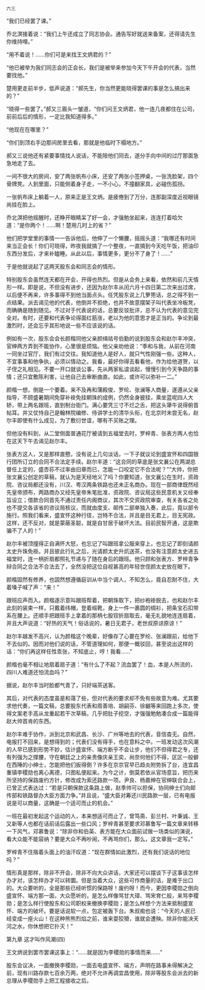     六三 

   “我们已经罢了课。”

   乔北溟接着说：“我们上午还成立了同志协会。通告写好就送来备案，还得请先生你维持哩。”

   “用不着说！……你们可是来找王文炳君的？”

   “他已被举为我们同志会的正会长，我们是被举来参加今天下午开会的代表，当然要找他。”

   楚用更走前半步，低声说道：“郝先生，你当然更能晓得罢课的事是怎么搞出来的？”

   “晓得一些罢了。”郝又三眉头一皱道，“你们问王文炳君，他一连几夜都住在公司，前前后后的情形，一定比我知道得多。”

   “他现在在哪里？”

   “你们到顶右手边那间房里去看，那就是他临时下榻地方。”

   郝又三说他还有紧要事情找人说话，不能陪他们同去，遂分手向中间的过厅那面急急地走了去。

   一间不很大的房间，安了两张帆布小床，还安了两张小签押桌，一张洗脸架，四个骨牌凳。人到里面，只能侧着身子走，一不小心，不撞翻家具，必碰伤孤拐。

   一张帆布床上躺着一人，原来正是王文炳。是疲倦到了万分，连那副深度近视眼镜尚挂在脸上。

   乔北溟把他摇醒时，还睁开眼睛呆了好一会，才强勉坐起来，连连打着哈欠道：“是你两个！……啊！楚用几时上的省？”

   他们把学堂里的事情一一告诉他后，他伸了一个懒腰，摇摇头道：“我哪还有时间来当正会长！你们可晓得，昨夜我就搞了一个整夜，一直搞到今天吃午饭，把油印东西分发后，才来补瞌睡。从此以后，事情更多，更分不了身了！……”

   于是他就说起了这两天股东会和同志会的情形。

   特别股东会虽然连天都在开会，开得也热烈。但是从会务上来看，依然和前几天情形一样。即是说，不但没有进步，还因为赵尔丰从闰六月十四日第二次来出过席，以后便不再来，许多事得不到他当面点头。任凭股东说上几箩篼话，总之得不到一点结果。派去谒见他的代表，他倒并不拒绝，也并不故意摆架子叫代表坐冷板凳，而确确是随到随见。不过对于代表说的话，总要反驳批评，总不认为代表的意见完全对。有时，还要和代表争论得面红筋涨，老以为他的意思才是正当的。争论到最激烈时，还会忘乎其形地说一些不应该说的话。

   例如有一次，股东会会长颜楷同他父亲颜缉祜号伯勤的说到股东会和赵尔丰冲突，官绅两方弄到不能协作，心里很是烦恼。他父亲劝他说：“季和与我，从前在河南一同坐过官厅，我们有过交往。我知道他人是好人，就只气性刚强一些。这种人，不宜事事和他争执，必须以情动之。我看，最好你得去看看他，作为给他道贺，以子侄之礼相见。不要一开口就谈公事，先从两家私谊谈起，慢慢引到今天争路的事情；还只宜敷陈利害，让他自己去审断曲直。如此，或许可以弥补一二。”

   颜楷一想，倒是一个要着。来不及再和蒲殿俊、罗纶、张澜等人商量，遂遵从父亲指导，不顾盛暑期间免穿补褂免挂朝珠的成例，仍然全身披挂，乘坐蓝呢四人大轿，带上两名跟班，直到制台衙门。满心要凭三寸不烂之舌，把这头犟牛说得俯首帖耳。并又仗恃自己是翰林院编修、侍讲学士的清华头衔，在北京时未尝无名，赵尔丰即使有什么成见，为了敷衍世谊，哪有不买账之理。

   但他没有料到，从二堂侧面普通花厅被请到五福堂去时，罗梓青、张表方两人也恰在这天下午去谒见赵尔丰。

   张表方这人，又是那样直戆，没有说上几句淡话，一下子就议论到盛宣怀和四国银行团所订立的合同不合法定手续。赵尔丰道：“这合同的草底是张文襄公在两湖总督任上定的，盛杏荪不过率由旧章而已，怎能一口咬定它不合法呢？”“大帅，你把张文襄公创定的草稿，就认为是天经地义了吗？你要知道，张文襄公在生时，资政院、咨议局都还没有，川汉、粤汉两条铁路也还未正名商办。现在一部商律既然经先皇帝颁布，两路商办又经先皇帝朱笔批准，资政院、咨议局这些民意机关又经奉旨设立；借款合同首先不通过责任内阁商议，其次不交资政院审查，有关各省之处也不提交各该省的咨议局核议，而就由度支、邮传二部单独入奏，此后，竟以部令施行。照我们看来，盛宣怀这种行径，岂特不合法，并且是目无君上，目无宪政。这样，还不反对，就是蒙蔽圣聪，就是自甘居于破坏大法。目前民智开通，这是欺骗不了人的！”

   赵尔丰被顶撞得正自满怀大怒，也忘记了叫跟班拿公服来穿上，也忘记了即刻请颜太史升珠免褂。并且彼此行礼之后，光请颜太史升炕送茶，也没有注意颜太史进五福堂时，连一柄折扇都照礼节递与了随在身后的跟班。他只顾和张表方、罗梓青争辩合同之合法不合法去了，全然没把这位自视甚高的年轻世侄颜太史放在眼下。

   颜楷固然有修养，也固然想遵循庭训从中当个调人，不知怎么，竟自忍耐不住，大着嗓子喊了声：“来！”

   跟班应声而入。颜楷遂示意叫跟班帮着，把朝珠取下，把纱袍褂脱去，也和赵尔丰此刻的装束一样，只戴着纬帽，登着缎靴，身上一件一裹圆的绸衫，把条宝石扣带系在腰上。还顺手把跟班手上拿着的那柄七股钗折扇取去，毫无礼貌地连连扇着，并且大声说道：“好热的天气！俗话说的，暑日无君子，老世叔原谅原谅！”

   赵尔丰越发不高兴，认为颜楷这个晚辈，好像存了心要在罗纶、张澜跟前，给他下不去似的。因而对他们说的话，不管道理如何，那便一概驳回，甚至说出这样的话：“你们再这样任性乖张，不知底止，哼！我看……”

   颜楷也毫不相让地扇着扇子道：“有什么了不起？流血罢了！血，本是人所流的，四川人难道还怕流血吗？”

   据说，赵尔丰当时脸都气青了，只好端茶送客。

   其后，对代表的态度虽是和蔼了些，但对代表的要求却不免有些故意为难。尤其要求他代奏，一篇文稿，总要股东代表和周善培、胡嗣芬、徐樾等来回跑上多次，使得文案老手高从龙重起若干次草稿，几乎把肚子挖空，才强强勉勉凑合成一篇能得赵大帅首肯的东西。

   赵尔丰难于协作，派到北京和武昌、长沙、广州等地去的代表，音信杳无。自然，电报打不回来，是想得到的；代表们没有得手，也在意料之中。一班发动这次风潮的人早已感到形势不妙，估计盛宣怀、端方断乎不会让步，他们不但得君之专，还有列强为之撑腰，守在朝廷之上的亲贵像庆亲王奕，尚奈何他们不得，区区一般僻在西陲的小绅士，怎能把他们扳得倒？许多在京京官早已趋炎附势拆了台，连宜昌重镇李稷勋也离心离德，只图私便起来。为今之计，倒莫若依从官场意旨，把历来所坚持的保路废约方针，修改成为索还路款一项。尹良、杨嘉绅在官绅联合会上，已曾正式表达过：“若是只朝保款这条路上做，赵季帅可以担保，协同绅士们向邮传部和铁路督办大臣方面力争。”并且说，“盛大臣对筹还川民路款一层，已有电报说是可以商量，这确是一个适可而止的机会。”

   一班在最初发起这个运动的人，本来想适可而止了，曾笃斋、彭兰村、叶秉诚、王又新等人也都在话前话后露出一些口风；罗梓青甚至要求邓慕鲁写一篇文章来转移一下风气，邓慕鲁说：“除非你和伯英、表方能在大众面前试做一场类似的演说，看大众能不能容纳？要是大众不再吵闹，不再骂你们，那么，这文章我一定写。”

   罗梓青不住揩着头面上的油汗叹道：“现在群情如此激烈，还有我们说话的地位吗？”

   情形真是那样，除非不开会，除非不向大众讲话，大家还可以摆谈下子这事该怎样办才对，该怎样办才可以转圜。但是当着大众，这些可作商量的话，是难于出口的。大众要听的，全是那些已经听惯的保路呀！废约呀！而今，更因李稷勋之倒向盛宣怀、端方那一面，大众愿听的，是怎么样像骂甘大璋、骂宋育仁般，来骂李稷勋；是怎么样行使股东和公司职权来撤换李稷勋；是怎么样想个方法来抵制盛宣怀、端方的破坏。要是话说软一点，包定被轰下台。朱叔痴也说：“今天的人民已经变成一座火山！在这种熊熊烈焰之前，谁来耍狡猾，谁就会遭殃。除非你能决天河之水，你休想把它扑灭！”

   第九章 这才叫作风潮(四)

   王文炳说到罢市罢课这事上：“……就是因为李稷勋的事情而来……”

   股东会议决，一面撤换李稷勋，一面去电盛宣怀、端方，声明在路事未得解决之前，现有川路存款七百余万两，绝对不允许再调宜昌使用，除非等股东会派去的新总理从李稷勋手上把工程接收之后。


